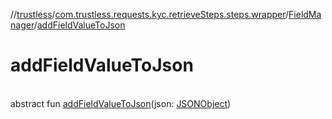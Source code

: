 //[trustless](../../../index.md)/[com.trustless.requests.kyc.retrieveSteps.steps.wrapper](../index.md)/[FieldManager](index.md)/[addFieldValueToJson](add-field-value-to-json.md)

# addFieldValueToJson

\
abstract fun [addFieldValueToJson](add-field-value-to-json.md)(json: [JSONObject](https://developer.android.com/reference/kotlin/org/json/JSONObject.html))
